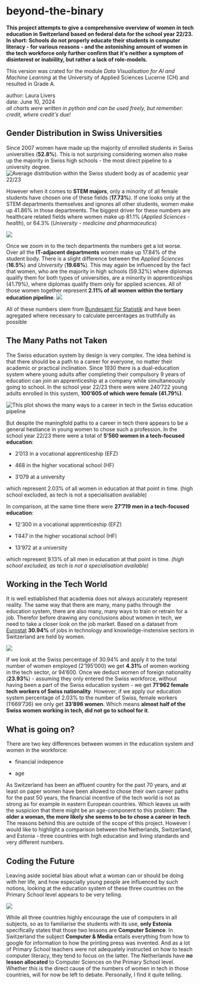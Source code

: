 # beyond-the-binary

**This project attempts to give a comprehensive overview of women in tech education in Switzerland based on federal data for the school year 22/23. In short: Schools do not properly educate their students in computer literacy - for various reasons - and the astonishing amount of women in the tech workforce only further confirm that it's neither a symptom of disinterest or inabiility, but rather a lack of role-models.**


This version was crated for the module _Data Visualisation for AI and Machine Learning_ at the University of Applied Sciences Lucerne (CH) and resulted in Grade A.

author: Laura Livers<br>
date: June 10, 2024<br>
_all charts were written in python and can be used freely, but remember: credit, where credit's due!_


## Gender Distribution in Swiss Universities
Since 2007 women have made up the majority of enrolled students in Swiss universities (**52.8%**). This is not surprising considering women also make up the majority in Swiss high schools - the most direct pipeline to a university degree. 
![Average distribution within the Swiss student body as of academic year 22/23](images/Chart1.png)

However when it comes to **STEM majors**, only a minority of all female students have chosen one of these fields (**17.73%**). If one looks only at the STEM departments themselves and ignores all other students, women make up 41.86% in those departments. The biggest driver for these numbers are healthcare related fields where women make up 81.1% (_Applied Sciences - health_), or 64.3% (_University - medicine and pharmaceutics_)

![](images/studentsTotal.png)

Once we zoom in to the tech departments the numbers get a lot worse. Over all the **IT-adjacent departments** women make up 17.84% of the student body. There is a slight difference between the _Applied Sciences_ (**16.5%**) and _University_ (**19.68%**). This may again be influenced by the fact that women, who are the majority in high schools (59.32%) where diplomas qualify them for both types of universities, are a minority in apprenticeships (41.79%), where diplomas qualify them only for applied sciences. All of those women together represent **2.11% of all women within the tertiary education pipeline**.
![](images/stemStudentsTotal.png)

All of these numbers stem from [Bundesamt für Statistik](https://www.bfs.admin.ch/bfs/de/home/statistiken/bildung-wissenschaft/personen-ausbildung/tertiaerstufe-hochschulen.html) and have been agregated where necessary to calculate percentages as truthfully as possible

## The Many Paths not Taken

The Swiss education system by design is very complex. The idea behind is that there should be a path to a career for everyone, no matter their academic or practical inclination.
Since 1930 there is a dual-education system where young adults after completing their compulsory 9 years of education can join an apprenticeship at a company while simultaneously going to school. In the school year 22/23 there were were 240’722 young adults enrolled in this system, **100’605 of which were female (41.79%)**.

![This plot shows the many ways to a career in tech in the Swiss education pipeline](images/Chart2.png)

But despite the maningfold paths to a career in tech there appears to be a general hestiance in young women to chose such a profession. In the school year 22/23 there were a total of **5’560 women in a tech-focused education**:

- 2’013 in a vocational apprenticeship (EFZ)

- 468 in the higher vocational school (HF)

- 3’079 at a university

which represent 2.03% of all women in education at that point in time.
(high school excluded, as tech is not a specialisation available)

In comparison, at the same time there were **27’719 men in a tech-focused education**:

- 12’300 in a vocational apprenticeship (EFZ)

- 1’447 in the higher vocational school (HF)

- 13’972 at a university

which represent 9.13% of all men in education at that point in time.
_(high school excluded, as tech is not a specialisation available)_

## Working in the Tech World

It is well estiablished that academia does not always accurately represent reality. The same way that there are many, many paths through the education system, there are also many, many ways to train or retrain for a job. Therefor before drawing any conclusions about women in tech, we need to take a closer look on the job market. Based on a dataset from [Eurostat](https://ec.europa.eu/eurostat/databrowser/view/htec_emp_reg2/default/map?lang=en) **30.94%** of jobs in technology and knowledge-instensive sectors in Switzerland are held by women.

![](images/Chart3.png)

If we look at the Swiss percentage of 30.94% and apply it to the total number of women employed (2’195’000) we get **4.31%** of women working in the tech sector, or 94’600. Once we deduct women of foreign nationality (**23.93%**) - assuming they only entered the Swiss workforce, without having been a part of the Swiss education system - we get **71’962 female tech workers of Swiss nationality**. However, if we apply our education system percentage of 2.03% to the number of Swiss, female workers (1’669’736) we only get **33’896 women**. Which means **almost half of the Swiss women working in tech, did not go to school for it**.

## What is going on?
There are two key differences between women in the education system and women in the workforce:

- financial indepence

- age

As Switzerland has been an affluent country for the past 70 years, and at least on paper women have been allowed to chose their own career paths for the past 50 years, the financial incentive of the tech world is not as strong as for example in eastern European countries. Which leaves us with the suspicion that there might be an age-component to this problem:
**The older a woman, the more likely she seems to be to chose a career in tech**.
The reasons behind this are outside of the scope of this project. However I would like to highlight a comparison between the Netherlands, Switzerland, and Estonia - three countries with high education and living standards and very different numbers.

## Coding the Future

Leaving aside societal bias about what a woman can or should be doing with her life, and how especially young people are influenced by such notions, looking at the education system of these three countries on the Primary School level appears to be very telling.

![](images/Chart4.png)

While all three countries highly encourage the use of computers in all subjects, so as to familiarise the students with its use, **only Estonia** specifically states that those two lessons are **Computer Science**. In Switzerland the subject **Computer & Media** entails everything from how to google for information to how the printing press was invented. And as a lot of Primary School teachers were not adequately instructed on how to teach computer literacy, they tend to focus on the latter. The Netherlands have **no lesson allocated** to Computer Sciences on the Primary School level.
Whether this is the direct cause of the numbers of women in tech in those countries, will for now be left to debate.
Personally, I find it quite telling.






